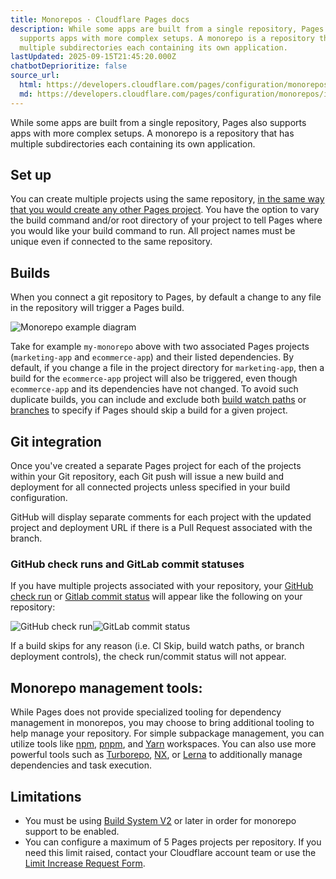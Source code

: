 ```yaml
---
title: Monorepos · Cloudflare Pages docs
description: While some apps are built from a single repository, Pages also
  supports apps with more complex setups. A monorepo is a repository that has
  multiple subdirectories each containing its own application.
lastUpdated: 2025-09-15T21:45:20.000Z
chatbotDeprioritize: false
source_url:
  html: https://developers.cloudflare.com/pages/configuration/monorepos/
  md: https://developers.cloudflare.com/pages/configuration/monorepos/index.md
---
```


While some apps are built from a single repository, Pages also supports apps with more complex setups. A monorepo is a repository that has multiple subdirectories each containing its own application.

## Set up

You can create multiple projects using the same repository, [in the same way that you would create any other Pages project](https://developers.cloudflare.com/pages/get-started/git-integration). You have the option to vary the build command and/or root directory of your project to tell Pages where you would like your build command to run. All project names must be unique even if connected to the same repository.

## Builds

When you connect a git repository to Pages, by default a change to any file in the repository will trigger a Pages build.

![Monorepo example diagram](https://developers.cloudflare.com/_astro/pages-path.D3Q_3sei_zjFlL.webp)

Take for example `my-monorepo` above with two associated Pages projects (`marketing-app` and `ecommerce-app`) and their listed dependencies. By default, if you change a file in the project directory for `marketing-app`, then a build for the `ecommerce-app` project will also be triggered, even though `ecommerce-app` and its dependencies have not changed. To avoid such duplicate builds, you can include and exclude both [build watch paths](https://developers.cloudflare.com/pages/configuration/build-watch-paths) or [branches](https://developers.cloudflare.com/pages/configuration/branch-build-controls) to specify if Pages should skip a build for a given project.

## Git integration

Once you've created a separate Pages project for each of the projects within your Git repository, each Git push will issue a new build and deployment for all connected projects unless specified in your build configuration.

GitHub will display separate comments for each project with the updated project and deployment URL if there is a Pull Request associated with the branch.

### GitHub check runs and GitLab commit statuses

If you have multiple projects associated with your repository, your [GitHub check run](https://docs.github.com/en/pull-requests/collaborating-with-pull-requests/collaborating-on-repositories-with-code-quality-features/about-status-checks#checks) or [Gitlab commit status](https://docs.gitlab.com/ee/user/project/merge_requests/status_checks.html) will appear like the following on your repository:

![GitHub check run](https://developers.cloudflare.com/_astro/ghcheckrun.Cv3SMhfT_2kRJYa.webp)![GitLab commit status](https://developers.cloudflare.com/_astro/glcommitstatus.BXV17OMM_bQMQW.webp)

If a build skips for any reason (i.e. CI Skip, build watch paths, or branch deployment controls), the check run/commit status will not appear.

## Monorepo management tools:

While Pages does not provide specialized tooling for dependency management in monorepos, you may choose to bring additional tooling to help manage your repository. For simple subpackage management, you can utilize tools like [npm](https://docs.npmjs.com/cli/v8/using-npm/workspaces), [pnpm](https://pnpm.io/workspaces), and [Yarn](https://yarnpkg.com/features/workspaces) workspaces. You can also use more powerful tools such as [Turborepo](https://turbo.build/repo/docs), [NX](https://nx.dev/getting-started/intro), or [Lerna](https://lerna.js.org/docs/getting-started) to additionally manage dependencies and task execution.

## Limitations

* You must be using [Build System V2](https://developers.cloudflare.com/pages/configuration/build-image/#v2-build-system) or later in order for monorepo support to be enabled.
* You can configure a maximum of 5 Pages projects per repository. If you need this limit raised, contact your Cloudflare account team or use the [Limit Increase Request Form](https://docs.google.com/forms/d/e/1FAIpQLSd_fwAVOboH9SlutMonzbhCxuuuOmiU1L_I5O2CFbXf_XXMRg/viewform).
